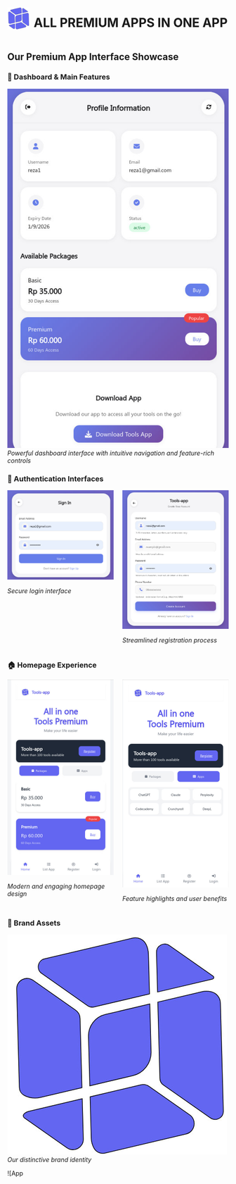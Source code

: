 <div style="display: flex; align-items: center;">
  <img src="https://github.com/TOOLS-APP-COM/.github/blob/main/IMAGES/LOGO.jpg?raw=true" alt="TOOLS APP Logo" style="width: 50px; height: 50px; margin-right: 10px;">
  <h1>ALL PREMIUM APPS IN ONE APP</h1>
</div>


## Our Premium App Interface Showcase

### 🎯 Dashboard & Main Features
![Dashboard](https://github.com/TOOLS-APP-COM/.github/blob/main/IMAGES/WEBSITE-DASHBOARD.jpg?raw=true)
*Powerful dashboard interface with intuitive navigation and feature-rich controls*

### 🔐 Authentication Interfaces

<div style="display: flex; justify-content: space-between;">
  <div style="flex: 1; margin-right: 10px;">
    <img src="https://github.com/TOOLS-APP-COM/.github/blob/main/IMAGES/WEBSITE-FORM-LOGIN.jpg?raw=true" alt="Login Form">
    <p><em>Secure login interface</em></p>
  </div>
  <div style="flex: 1; margin-left: 10px;">
    <img src="https://github.com/TOOLS-APP-COM/.github/blob/main/IMAGES/WEBSITE-FORM-REGISTER.jpg?raw=true" alt="Register Form">
    <p><em>Streamlined registration process</em></p>
  </div>
</div>

### 🏠 Homepage Experience
<div style="display: grid; grid-template-columns: 1fr 1fr; gap: 20px;">
  <div>
    <img src="https://github.com/TOOLS-APP-COM/.github/blob/main/IMAGES/WEBSITE-HOMEPAGE.jpg?raw=true" alt="Homepage View 1">
    <p><em>Modern and engaging homepage design</em></p>
  </div>
  <div>
    <img src="https://github.com/TOOLS-APP-COM/.github/blob/main/IMAGES/WEBSITE-HOMEPAGE2.jpg?raw=true" alt="Homepage View 2">
    <p><em>Feature highlights and user benefits</em></p>
  </div>
</div>

### 🎨 Brand Assets
![TOOLS APP Logo](https://github.com/TOOLS-APP-COM/.github/blob/main/IMAGES/LOGO.jpg?raw=true)
*Our distinctive brand identity*

![App